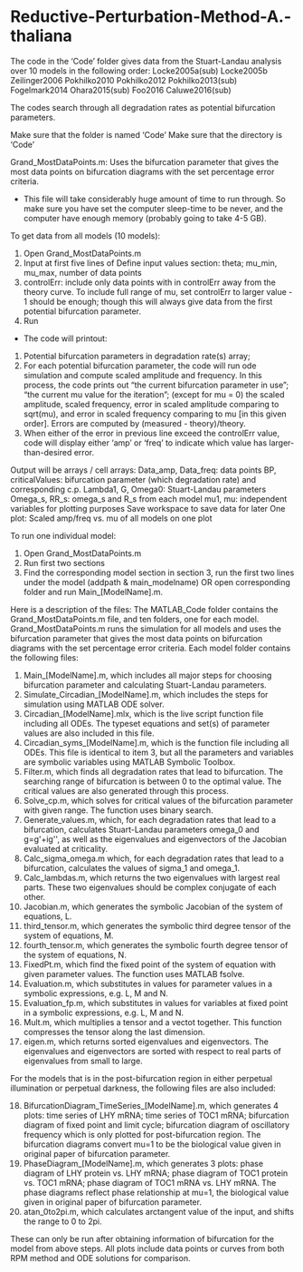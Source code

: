 # Reductive-Perturbation-Method-A.-thaliana

The code in the ‘Code’ folder gives data from the Stuart-Landau analysis over 10 models in the following order:
	Locke2005a(sub)	   Locke2005b		Zeilinger2006	  Pokhilko2010
	Pokhilko2012	   Pokhilko2013(sub)	Fogelmark2014	  Ohara2015(sub)
	Foo2016		   Caluwe2016(sub)

The codes search through all degradation rates as potential bifurcation parameters.

Make sure that the folder is named ‘Code’
Make sure that the directory is ‘Code’

Grand_MostDataPoints.m: Uses the bifurcation parameter that gives the most data points on bifurcation diagrams with the set percentage error criteria.
* This file will take considerably huge amount of time to run through.  So make sure you have set the computer sleep-time to be never, and the computer have enough memory (probably going to take 4-5 GB).

To get data from all models (10 models):
1. Open Grand_MostDataPoints.m 
2. Input at first five lines of Define input values section: theta; mu_min, mu_max, number of data points
3. controlErr: include only data points with in controlErr away from the theory curve. To include full range of mu, set controlErr to larger value - 1 should be enough; though this will always give data from the first potential bifurcation parameter.
4. Run
	
* The code will printout:
1. Potential bifurcation parameters in degradation rate(s) array;
2. For each potential bifurcation parameter, the code will run ode simulation and compute scaled amplitude and frequency.  In this process, the code prints out “the current bifurcation parameter in use”; “the current mu value for the iteration”; (except for mu = 0) the scaled amplitude, scaled frequency, error in scaled amplitude comparing to sqrt(mu), and error in scaled frequency comparing to mu [in this given order].  Errors are computed by (measured - theory)/theory.
3. When either of the error in previous line exceed the controlErr value, code will display either ‘amp’ or ‘freq’ to indicate which value has larger-than-desired error.

Output will be arrays / cell arrays:
Data_amp, Data_freq: data points
BP, criticalValues: bifurcation parameter (which degradation rate) and corresponding c.p.
Lambda1, G, Omega0: Stuart-Landau parameters
Omega_s, RR_s: omega_s and R_s from each model
mu1, mu: independent variables for plotting purposes
Save workspace to save data for later
One plot: 
Scaled amp/freq vs. mu of all models on one plot

To run one individual model:
1. Open Grand_MostDataPoints.m 
2. Run first two sections
3. Find the corresponding model section in section 3, run the first two lines under the model (addpath & main_modelname) OR open corresponding folder and run Main_[ModelName].m.

Here is a description of the files:
The MATLAB_Code folder contains the Grand\_MostDataPoints.m file, and ten folders, one for each model.
Grand_MostDataPoints.m runs the simulation for all models and uses the bifurcation parameter that gives the most data points on bifurcation diagrams with the set percentage error criteria.  Each model folder contains the following files:

1. Main_[ModelName].m, which includes all major steps for choosing bifurcation parameter and calculating Stuart-Landau parameters.
2. Simulate_Circadian_[ModelName].m, which includes the steps for simulation using MATLAB ODE solver.
3. Circadian_[ModelName].mlx, which is the live script function file including all ODEs.  The typeset equations and set(s) of parameter values are also included in this file.
4. Circadian_syms_[ModelName].m, which is the function file including all ODEs.  This file is identical to item 3, but all the parameters and variables are symbolic variables using MATLAB Symbolic Toolbox.
5. Filter.m, which finds all degradation rates that lead to bifurcation.  The searching range of bifurcation is between 0 to the optimal value.  The critical values are also generated through this process.
6. Solve_cp.m, which solves for critical values of the bifurcation parameter with given range.  The function uses binary search.
7. Generate_values.m, which, for each degradation rates that lead to a bifurcation, calculates Stuart-Landau parameters omega_0 and g=g'+ig'', as well as the eigenvalues and eigenvectors of the Jacobian evaluated at criticality.
8. Calc_sigma_omega.m which, for each degradation rates that lead to a bifurcation, calculates the values of sigma_1 and omega_1.
9. Calc_lambdas.m, which returns the two eigenvalues with largest real parts.  These two eigenvalues should be complex conjugate of each other.
10. Jacobian.m, which generates the symbolic Jacobian of the system of equations, L.
11. third_tensor.m, which generates the symbolic third degree tensor of the system of equations, M.
12. fourth_tensor.m, which generates the symbolic fourth degree tensor of the system of equations, N.
13. FixedPt.m, which find the fixed point of the system of equation with given parameter values.  The function uses MATLAB fsolve.
14. Evaluation.m, which substitutes in values for parameter values in a symbolic expressions, e.g. L, M and N.
15. Evaluation_fp.m, which substitutes in values for variables at fixed point in a symbolic expressions, e.g. L, M and N.
16. Mult.m, which multiplies a tensor and a vectot together.  This function compresses the tensor along the last dimension.
17. eigen.m, which returns sorted eigenvalues and eigenvectors.  The eigenvalues and eigenvectors are sorted with respect to real parts of eigenvalues from small to large.

For the models that is in the post-bifurcation region in either perpetual illumination or perpetual darkness, the following files are also included:

18. BifurcationDiagram_TimeSeries_[ModelName].m, which generates 4 plots: time series of LHY mRNA; time series of TOC1 mRNA; bifurcation diagram of fixed point and limit cycle; bifurcation diagram of oscillatory frequency which is only plotted for post-bifurcation region.  The bifurcation diagrams convert mu=1 to be the biological value given in original paper of bifurcation parameter.
19. PhaseDiagram_[ModelName].m, which generates 3 plots: phase diagram of LHY protein vs. LHY mRNA; phase diagram of TOC1 protein vs. TOC1 mRNA; phase diagram of TOC1 mRNA vs. LHY mRNA.  The phase diagrams reflect phase relationship at mu=1, the biological value given in original paper of bifurcation parameter.
20. atan_0to2pi.m, which calculates arctangent value of the input, and shifts the range to 0 to 2pi.

These can only be run after obtaining information of bifurcation for the model from above steps.  All plots include data points or curves from both RPM method and ODE solutions for comparison.
